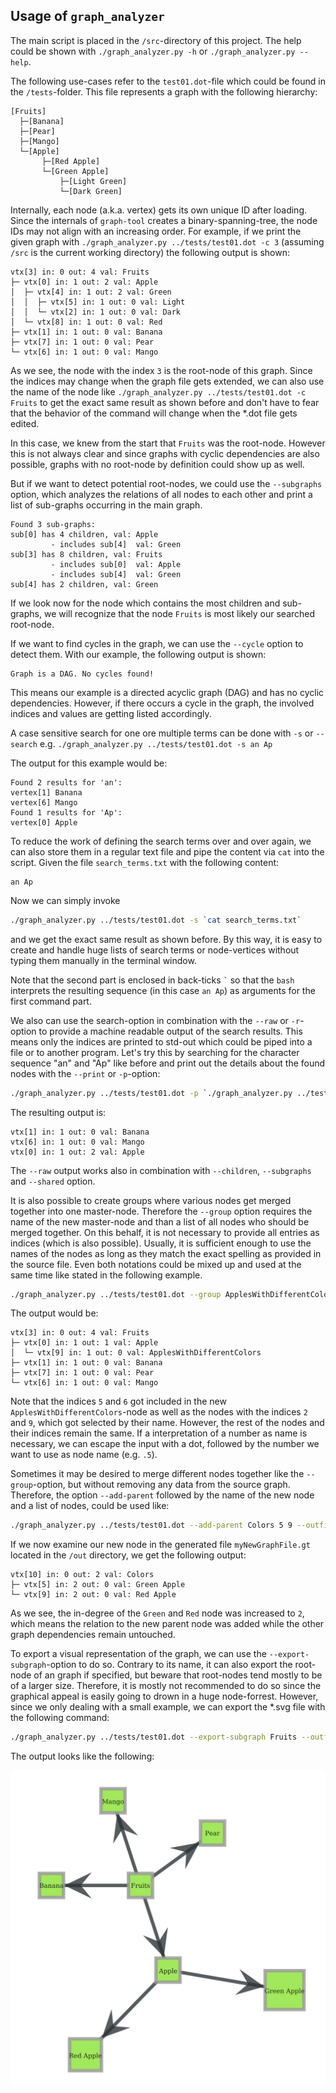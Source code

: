 ## Usage of `graph_analyzer`

The main script is placed in the `/src`-directory of this project.
The help could be shown with `./graph_analyzer.py -h` or `./graph_analyzer.py --help`.

The following use-cases refer to the `test01.dot`-file which could be found in the `/tests`-folder.
This file represents a graph with the following hierarchy:

```
[Fruits]
  ├─[Banana]
  ├─[Pear]
  ├─[Mango]
  └─[Apple]
       ├─[Red Apple]
       └─[Green Apple]
           ├─[Light Green]
           └─[Dark Green]
```

Internally, each node (a.k.a. vertex) gets its own unique ID after loading. Since the internals of
`graph-tool` creates a binary-spanning-tree, the node IDs may not align with an increasing order.
For example, if we print the given graph with `./graph_analyzer.py ../tests/test01.dot -c 3` 
(assuming `/src` is the current working directory) the following output is shown:

```
vtx[3] in: 0 out: 4 val: Fruits
├─ vtx[0] in: 1 out: 2 val: Apple
│  ├─ vtx[4] in: 1 out: 2 val: Green
│  │  ├─ vtx[5] in: 1 out: 0 val: Light
│  │  └─ vtx[2] in: 1 out: 0 val: Dark
│  └─ vtx[8] in: 1 out: 0 val: Red
├─ vtx[1] in: 1 out: 0 val: Banana
├─ vtx[7] in: 1 out: 0 val: Pear
└─ vtx[6] in: 1 out: 0 val: Mango
```

As we see, the node with the index `3` is the root-node of this graph. Since the indices may change
when the graph file gets extended, we can also use the name of the node like
`./graph_analyzer.py ../tests/test01.dot -c Fruits` to get the exact same result as shown before and
don't have to fear that the behavior of the command will change when the *.dot file gets edited.

In this case, we knew from the start that `Fruits` was the root-node. However this is not always
clear and since graphs with cyclic dependencies are also possible, graphs with no root-node by
definition could show up as well.

But if we want to detect potential root-nodes, we could use the `--subgraphs` option, which analyzes
the relations of all nodes to each other and print a list of sub-graphs occurring in the main graph.

```
Found 3 sub-graphs:
sub[0] has 4 children, val: Apple
         - includes sub[4]  val: Green
sub[3] has 8 children, val: Fruits
         - includes sub[0]  val: Apple
         - includes sub[4]  val: Green
sub[4] has 2 children, val: Green
```

If we look now for the node which contains the most children and sub-graphs, we will recognize that
the node `Fruits` is most likely our searched root-node.

If we want to find cycles in the graph, we can use the `--cycle` option to detect them. With our
example, the following output is shown:
```
Graph is a DAG. No cycles found!
```
This means our example is a directed acyclic graph (DAG) and has no cyclic dependencies. However,
if there occurs a cycle in the graph, the involved indices and values are getting listed
accordingly.

A case sensitive search for one ore multiple terms can be done with `-s` or `--search` e.g.
`./graph_analyzer.py ../tests/test01.dot -s an Ap`

The output for this example would be:
```
Found 2 results for 'an':
vertex[1] Banana
vertex[6] Mango
Found 1 results for 'Ap':
vertex[0] Apple
```
To reduce the work of defining the search terms over and over again, we can also store them in a
regular text file and pipe the content via `cat` into the script. Given the file `search_terms.txt`
with the following content:
```
an Ap
``` 
Now we can simply invoke
```bash
./graph_analyzer.py ../tests/test01.dot -s `cat search_terms.txt`
```
and we get the exact same result as shown before. By this way, it is easy to create and handle
huge lists of search terms or node-vertices without typing them manually in the terminal window.

Note that the second part is enclosed in back-ticks <code>\`</code> so that the `bash` interprets
the resulting sequence (in this case `an Ap`) as arguments for the first command part.

We also can use the search-option in combination with the `--raw` or `-r`-option to provide a 
machine readable output of the search results. This means only the indices are printed to std-out
which could be piped into a file or to another program. Let's try this by searching for the
character sequence "an" and "Ap" like before and print out the details about the found nodes with
the `--print` or `-p`-option:
```bash
./graph_analyzer.py ../tests/test01.dot -p `./graph_analyzer.py ../tests/test01.dot -r -s an Ap`
```

The resulting output is:
```
vtx[1] in: 1 out: 0 val: Banana
vtx[6] in: 1 out: 0 val: Mango
vtx[0] in: 1 out: 2 val: Apple
```
The `--raw` output works also in combination with `--children`, `--subgraphs` and `--shared` 
option.

It is also possible to create groups where various nodes get merged together into one master-node.
Therefore the `--group` option requires the name of the new master-node and than a list of all
nodes who should be merged together. On this behalf, it is not necessary to provide all entries as
indices (which is also possible). Usually, it is sufficient enough to use the names of the nodes
as long as they match the exact spelling as provided in the source file. Even both notations could
be mixed up and used at the same time like stated in the following example. 
```bash
./graph_analyzer.py ../tests/test01.dot --group ApplesWithDifferentColors 5 Green 6 Dark
```

The output would be:
```
vtx[3] in: 0 out: 4 val: Fruits
├─ vtx[0] in: 1 out: 1 val: Apple
│  └─ vtx[9] in: 1 out: 0 val: ApplesWithDifferentColors
├─ vtx[1] in: 1 out: 0 val: Banana
├─ vtx[7] in: 1 out: 0 val: Pear
└─ vtx[6] in: 1 out: 0 val: Mango
```

Note that the indices `5` and  `6` got included in the new `ApplesWithDifferentColors`-node as well
as the nodes with the indices `2` and `9`, which got selected by their name. However, the rest of
the nodes and their indices remain the same. If a interpretation of a number as name is necessary,
we can escape the input with a dot, followed by the number we want to use as node name (e.g. `.5`).

Sometimes it may be desired to merge different nodes together like the `--group`-option, but 
without removing any data from the source graph. Therefore, the option `--add-parent` followed by
the name of the new node and a list of nodes, could be used like:
```bash
./graph_analyzer.py ../tests/test01.dot --add-parent Colors 5 9 --outfile myNewGraphFile

```
If we now examine our new node in the generated file `myNewGraphFile.gt` located in the `/out`
directory, we get the following output:

```
vtx[10] in: 0 out: 2 val: Colors
├─ vtx[5] in: 2 out: 0 val: Green Apple
└─ vtx[9] in: 2 out: 0 val: Red Apple
```
As we see, the in-degree of the `Green` and `Red` node was increased to `2`, which means the 
relation to the new parent node was added while the other graph dependencies remain untouched.

To export a visual representation of the graph, we can use the `--export-subgraph`-option to do 
so. Contrary to its name, it can also export the root-node of an graph if specified, but beware 
that root-nodes tend mostly to be of a larger size. Therefore, it is mostly not recommended to do 
so since the graphical appeal is easily going to drown in a huge node-forrest. However, since we
only dealing with a small example, we can export the *.svg file with the following command:

```bash
./graph_analyzer.py ../tests/test01.dot --export-subgraph Fruits --outfile fruit-graph
```

The output looks like the following:

![Output Graph](fruit-graph.svg)
